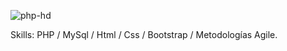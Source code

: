 ![php-hd](https://user-images.githubusercontent.com/69437600/129462925-f06f9f7a-685a-406d-99d1-af70be464160.jpg)

Skills: PHP / MySql / Html / Css / Bootstrap / Metodologías Agile.
